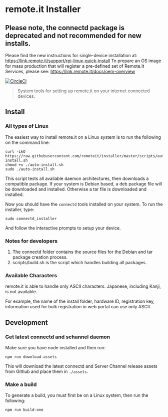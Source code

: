# remote.it Installer

## Please note, the connectd package is deprecated and not recommended for new installs.

Please find the new instructions for single-device installation at: https://link.remote.it/support/rpi-linux-quick-install
To prepare an OS image for mass production that will register a pre-defined set of Remote.It Services, please see: https://link.remote.it/docs/oem-overview

[![CircleCI](https://circleci.com/gh/remoteit/installer.svg?style=svg&circle-token=51d69d01d1536ee58ad7ddf3ae927811416fee63)](https://circleci.com/gh/remoteit/installer)

> System tools for setting up remote.it on your internet connected devices.

## Install

### All types of Linux

The easiest way to install remote.it on a Linux system is to run the following on the command line:

```
curl -LkO https://raw.githubusercontent.com/remoteit/installer/master/scripts/auto-install.sh
chmod +x ./auto-install.sh
sudo ./auto-install.sh
```
This script tests all available daemon architectures, then downloads a compatible package.  If your system is Debian based, a deb package file will be downloaded and installed.  Otherwise a tar file is downloaded and installed.

Now you should have the `connectd` tools installed on your system. To run the installer, type:

```
sudo connectd_installer
```

And follow the interactive prompts to setup your device.


### Notes for developers

1. The connectd folder contains the source files for the Debian and tar package creation process.
2. scripts/build.sh is the script which handles building all packages.

### Available Characters

remote.it is able to handle only ASCII characters. Japanese, including Kanji, is not available.

For example, the name of the install folder, hardware ID, registration key, information used for bulk registration in web portal can use only ASCII.

## Development

### Get latest connectd and schannel daemon

Make sure you have node installed and then run:

```shell
npm run download-assets
```

This will download the latest connectd and Server Channel release assets from Github and place them in `./assets`.

### Make a build

To generate a build, you must first be on a Linux system, then run the following:

```shell
npm run build-one
```
